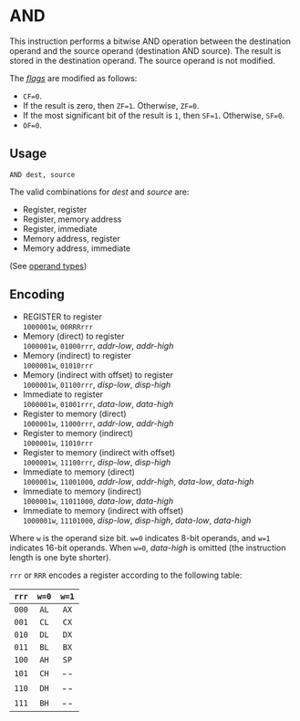 # AND

This instruction performs a bitwise AND operation between the destination operand and the source operand (destination AND source). The result is stored in the destination operand. The source operand is not modified.

The [_flags_](../cpu#flags) are modified as follows:

- `CF=0`.
- If the result is zero, then `ZF=1`. Otherwise, `ZF=0`.
- If the most significant bit of the result is `1`, then `SF=1`. Otherwise, `SF=0`.
- `OF=0`.

## Usage

```vonsim
AND dest, source
```

The valid combinations for _dest_ and _source_ are:

- Register, register
- Register, memory address
- Register, immediate
- Memory address, register
- Memory address, immediate

(See [operand types](../assembly#operands))

## Encoding

- REGISTER to register  
  `1000001w`, `00RRRrrr`
- Memory (direct) to register  
  `1000001w`, `01000rrr`, _addr-low_, _addr-high_
- Memory (indirect) to register  
  `1000001w`, `01010rrr`
- Memory (indirect with offset) to register  
  `1000001w`, `01100rrr`, _disp-low_, _disp-high_
- Immediate to register  
  `1000001w`, `01001rrr`, _data-low_, _data-high_
- Register to memory (direct)  
  `1000001w`, `11000rrr`, _addr-low_, _addr-high_
- Register to memory (indirect)  
  `1000001w`, `11010rrr`
- Register to memory (indirect with offset)  
  `1000001w`, `11100rrr`, _disp-low_, _disp-high_
- Immediate to memory (direct)  
  `1000001w`, `11001000`, _addr-low_, _addr-high_, _data-low_, _data-high_
- Immediate to memory (indirect)  
  `1000001w`, `11011000`, _data-low_, _data-high_
- Immediate to memory (indirect with offset)  
  `1000001w`, `11101000`, _disp-low_, _disp-high_, _data-low_, _data-high_

Where `w` is the operand size bit. `w=0` indicates 8-bit operands, and `w=1` indicates 16-bit operands. When `w=0`, _data-high_ is omitted (the instruction length is one byte shorter).

`rrr` or `RRR` encodes a register according to the following table:

| `rrr` | `w=0` | `w=1` |
| :---: | :---: | :---: |
| `000` | `AL`  | `AX`  |
| `001` | `CL`  | `CX`  |
| `010` | `DL`  | `DX`  |
| `011` | `BL`  | `BX`  |
| `100` | `AH`  | `SP`  |
| `101` | `CH`  |  --   |
| `110` | `DH`  |  --   |
| `111` | `BH`  |  --   |

